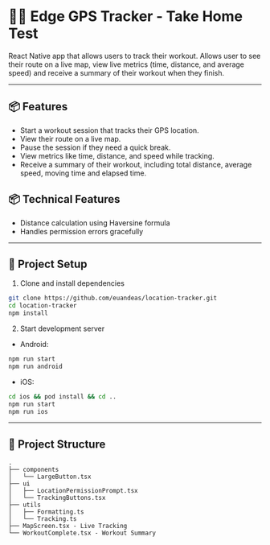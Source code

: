 # 🏃‍♂️ Edge GPS Tracker - Take Home Test

React Native app that allows users to track their workout. Allows user to see their route on a live map, view live metrics (time, distance, and average speed) and receive a summary of their workout when they finish.

---

## 📦 Features

- Start a workout session that tracks their GPS location.
- View their route on a live map.
- Pause the session if they need a quick break.
- View metrics like time, distance, and speed while tracking.
- Receive a summary of their workout, including total distance, average speed, moving time and elapsed time.

## 📦 Technical Features

- Distance calculation using Haversine formula
- Handles permission errors gracefully

---

## 🧪 Project Setup

1. Clone and install dependencies

```bash
git clone https://github.com/euandeas/location-tracker.git
cd location-tracker
npm install
```

2. Start development server

 - Android:
 ```bash
 npm run start
 npm run android
 ```

 - iOS:
 ```bash
 cd ios && pod install && cd ..
 npm run start
 npm run ios
```

---

## 📁 Project Structure

```
.
├── components
│   └── LargeButton.tsx
├── ui
│   ├── LocationPermissionPrompt.tsx
│   └── TrackingButtons.tsx
├── utils
│   ├── Formatting.ts
│   └── Tracking.ts
├── MapScreen.tsx - Live Tracking
└── WorkoutComplete.tsx - Workout Summary
```
